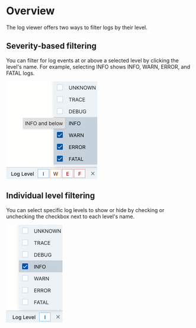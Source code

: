# Overview

The log viewer offers two ways to filter logs by their level.

## Severity-based filtering
You can filter for log events at or above a selected level by clicking the level's name. For
example, selecting INFO shows INFO, WARN, ERROR, and FATAL logs.

![Severity filtering](../attachments/severity-filter.png)

## Individual level filtering
You can select specific log levels to show or hide by checking or unchecking the checkbox next to
each level's name.

![Individual level filtering](../attachments/individual-filter.png)
